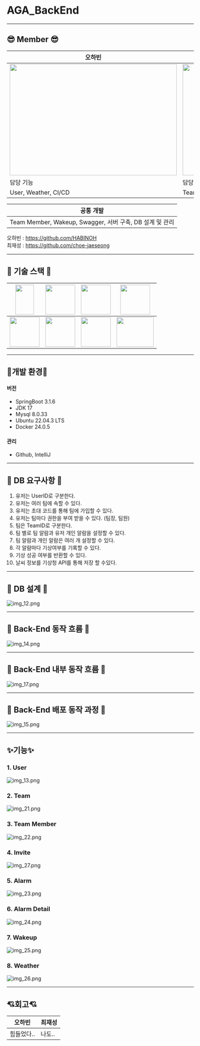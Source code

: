 # AGA_BackEnd

---

## 😎 Member 😎

| 오하빈                                                  | 최재성                                            |
|------------------------------------------------------|------------------------------------------------|
| <img src="image/img_2.png" width="450" height="300"> | <img src="image/img_1.png" width="450" height="300"> |
| 담당 기능                                                | 담당 기능                                               |
| User, Weather, CI/CD                                 | Team, Alarm, Alarm Detail                      |

| 공통 개발                                       |
|------------------------------------------------|
| Team Member, Wakeup, Swagger, 서버 구축, DB 설계 및 관리 |


오하빈 : https://github.com/HABINOH <br>
최재성 : https://github.com/choe-jaeseong


---

## 🦾 기술 스택 🦾
|<img src="image/img_9.png" width="50" height="80">|<img src="image/img_3.png" width="80" height="80">|<img src="image/img_4.png" width="80" height="80">|<img src="image/img_11.png" width="80" height="80">|
|---|--|-|-|
|<img src="image/img_5.png" width="80" height="80">|<img src="image/img_6.png" width="80" height="80">|<img src="image/img_7.png" width="80" height="80">|<img src="image/img_8.png" width="100" height="80">|

---

## 📌개발 환경📌

#### 버전
- SpringBoot 3.1.6
- JDK 17
- Mysql 8.0.33
- Ubuntu 22.04.3 LTS
- Docker 24.0.5
#### 관리
- Github, IntelliJ

---

## 📢 DB 요구사항 📢

1. 유저는 UserID로 구분한다.
2. 유저는 여러 팀에 속할 수 있다.
3. 유저는 초대 코드를 통해 팀에 가입할 수 있다. 
4. 유저는 팀마다 권한을 부여 받을 수 있다. (팀장, 팀원)
5. 팀은 TeamID로 구분한다. 
6. 팀 별로 팀 알람과 유저 개인 알람을 설정할 수 있다. 
7. 팀 알람과 개인 알람은 여러 개 설정할 수 있다. 
8. 각 알람마다 기상여부를 기록할 수 있다. 
9. 기상 성공 여부를 반환할 수 있다. 
10. 날씨 정보를 기상청 API를 통해 저장 할 수있다.

---

## 📃 DB 설계 📃

![img_12.png](image/img_12.png)

---

## 🚗 Back-End 동작 흐름 🚗

![img_14.png](image/img_14.png)

---

## 🚗 Back-End 내부 동작 흐름 🚗

![img_17.png](image/img_17.png)

---

## 🚗 Back-End 배포 동작 과정 🚗

![img_15.png](image/img_15.png)

---

## ✨기능✨

### 1. User
![img_13.png](image/img_13.png)

### 2. Team
![img_21.png](image/img_21.png)

### 3. Team Member
![img_22.png](image/img_22.png)

### 4. Invite
![img_27.png](image/img_27.png)

### 5. Alarm
![img_23.png](image/img_23.png)

### 6. Alarm Detail
![img_24.png](image/img_24.png)

### 7. Wakeup
![img_25.png](image/img_25.png)

### 8. Weather
![img_26.png](image/img_26.png)

---

## 💘회고💘
| 오하빈        | 최재성 |
|------------|-----|
| 힘들었다..<br> | 나도..|
